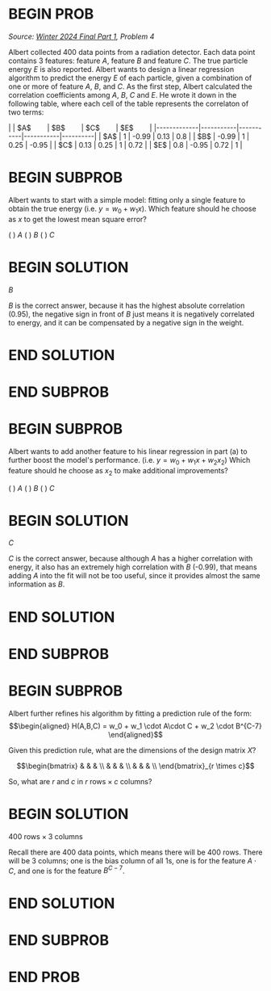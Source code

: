 # BEGIN PROB

<i>Source: [Winter 2024 Final Part 1](../wi24-final-pt1/index.html), Problem 4</i>

Albert collected 400 data points from a radiation detector.
Each data point contains 3 features: feature $A$, feature $B$ and feature $C$.
The true particle energy $E$ is also reported. Albert wants to design a linear
regression algorithm to predict the energy $E$ of each particle, given a combination of one or more of feature $A$, $B$, and $C$. As the first step, Albert
calculated the correlation coefficients among $A$, $B$, $C$ and $E$. He wrote it
down in the following table, where each cell of the table represents the
correlaton of two terms:

<div>
|             | $A$ &emsp;&emsp;| $B$ &emsp;&emsp;| $C$ &emsp;&emsp;| $E$ &emsp;&emsp;|
|-------------|-----------|-----------|-----------|----------|
| $A$   | 1         | -0.99     | 0.13      | 0.8      |
| $B$   | -0.99     | 1         | 0.25      | -0.95    |
| $C$   | 0.13      | 0.25      | 1         | 0.72     |
| $E$    | 0.8       | -0.95     | 0.72      | 1        |
</div>


# BEGIN SUBPROB

Albert wants to start with a simple model: fitting only a single
feature to obtain the true energy (i.e. $y = w_0+w_1 x$). Which feature
should he choose as $x$ to get the lowest mean square error?

( ) $A$
( ) $B$
( ) $C$

# BEGIN SOLUTION

$B$

$B$ is the correct answer, because it has the highest absolute correlation
(0.95), the negative sign in front of $B$ just means it is negatively
correlated to energy, and it can be compensated by a negative sign in the
weight.

# END SOLUTION

# END SUBPROB

# BEGIN SUBPROB

Albert wants to add another feature to his linear regression in
part (a) to further boost the model's performance. (i.e.
$y = w_0 + w_1 x + w_2 x_2$) Which feature should he choose as $x_2$ to
make additional improvements?

( ) $A$
( ) $B$
( ) $C$

# BEGIN SOLUTION
$C$

$C$ is the correct answer, because although $A$ has a higher correlation
with energy, it also has an extremely high correlation with $B$ (-0.99),
that means adding $A$ into the fit will not be too useful, since it
provides almost the same information as $B$.

# END SOLUTION

# END SUBPROB

# BEGIN SUBPROB

Albert further refines his algorithm by fitting a prediction rule of the
form: $$\begin{aligned}
H(A,B,C) = w_0 + w_1 \cdot A\cdot C + w_2 \cdot B^{C-7}
\end{aligned}$$

Given this prediction rule, what are the dimensions of the design
matrix $X$?

$$\begin{bmatrix}
& & & \\
& & & \\
& & & \\
\end{bmatrix}_{r \times c}$$

So, what are $r$ and $c$ in $r \text{ rows} \times c \text{ columns}$?

# BEGIN SOLUTION

$400 \text{ rows} \times 3 \text{ columns}$

Recall there are 400 data points, which means there will be 400 rows. There will be 3 columns; one is the bias column of all $1$s, one is for the feature $A\cdot C$, and one is for the feature $B^{C-7}$.

# END SOLUTION

# END SUBPROB


<!-- Commented out the last subproblem, because the solution is weird?? Need to rework. -->

<!-- # BEGIN SUBPROB

Now Albert solves the normal equations and finds the solution to be:
$$\vec{w}^* = \begin{bmatrix} w_0^* \\ w_1^* \\ w_2^*  \end{bmatrix}$$
To improve on this result, Albert decides to modify his design matrix
with the following steps:

1.  Add 1 to every entry to the first column

2.  Swap the second and the third column

Let $X_a$ be the modified design matrix. Let
$\vec{w_a}^* = (X_a^TX_a)^{-1}X_a^T\vec{y}$. 

Express the components
$\vec{w_a}^*$ in terms of $w_0^*, w_1^*, w_2^*$, which were the
components of $\vec{w}^*$.

$$\vec{w_a}^* = \begin{bmatrix} ? \\ ? \\ ? \\ \end{bmatrix}$$

# BEGIN SOLUTION

$$\vec{w}^* = \begin{bmatrix} w_0^*/2 \\ w_2^* \\ w_1^*  \end{bmatrix}$$

We should follow the steps Albert did to construct $X$. We will add $1$ to be the first element in each row and then switch the constants attached to $w_1$ ($A \cdot B$) and $w_2$ ($B^{C-7}$):
$$
X_a = \begin{bmatrix}
1 & B^{C-7} & A \\
1 & B^{C-7} & A \\
\vdots & \vdots & \vdots \\
1 & B^{C-7} & A
\end{bmatrix}
$$

We know that $X_\alpha^T X_\alpha$ is the same as an identity matrix. The inverse of an identity matrix is the same as it was before.

This means we are really looking at $X_\alpha^T \vec{y}$:
$$
\begin{align*}
X_\alpha^T \vec{y} &= \begin{bmatrix}
1 & 1 & \cdots & 1 \\
B^{C-7} & B^{C-7} & \cdots & B^{C-7} \\
A & A & \cdots & A
\end{bmatrix} \cdot \begin{bmatrix}
y_1 \\
y_2 \\
\vdots \\
y_{400}
\end{bmatrix} \\
&= \begin{bmatrix}
\sum_{i = 1}^{400}{y_i}\\
\sum_{i = 1}^{400}{B^{C-7} \cdot y_i} \\
\sum_{i = 1}^{400}{A \cdot y_i}
\end{bmatrix}
\end{align*}
$$

The first component of our final matrix, $sum_{i = 1}^{400}{y_i}$, is proportional to $w_0^*$. The second component of our matrix, $\sum_{i = 1}^{400}{B^{C-7} \cdot y_i}$, is proportional to $w_2^*$. Finally, the third component of our matrix, $\sum_{i = 1}^{400}{A \cdot y_i}$, is proportional to $w_1^*$.

# END SOLUTION

# END SUBPROB -->

# END PROB